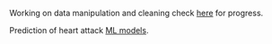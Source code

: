 Working on data manipulation and cleaning check [here](https://github.com/JezSarai/Jez_Portfolio/blob/df0912a5acf3242247f45a68ea8dc34cebc20e48/Backstage_Bellabeat.md) for progress.

Prediction of heart attack [ML models](https://github.com/JezSarai/Jez_Portfolio/blob/eeed74a44d29abc2c905a8dfc33d9bbe57e7f3a2/Heart%20Attack%20Possibitly_Prediction.md).
